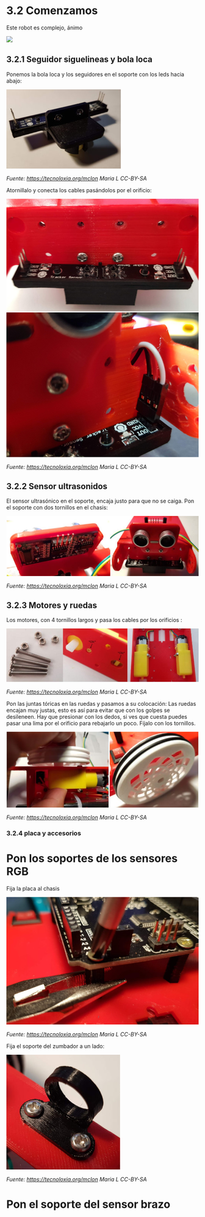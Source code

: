 
# 3.2 Comenzamos

Este robot es complejo, ánimo

![](https://catedu.github.io/rover-marciano-alphabot/assets/gallina.gif)

## 3.2.1 Seguidor siguelineas y bola loca

Ponemos la bola loca y los seguidores en el soporte con los leds hacia abajo:

![](/assets/sensores_bola1-300x207.jpg)

_Fuente: https://tecnoloxia.org/mclon Maria L      CC-BY-SA_

Atornillalo y conecta los cables pasándolos por el orificio:

![](/assets/sensores_bola2-768x449.jpg)![](/assets/Sensor_cables.jpg)

_Fuente: https://tecnoloxia.org/mclon Maria L      CC-BY-SA_

## 3.2.2 Sensor ultrasonidos

El sensor ultrasónico en el soporte, encaja justo para que no se caiga. Pon el soporte con dos tornillos en el chasis:

![](/assets/soporteUS.jpg)

_Fuente: https://tecnoloxia.org/mclon Maria L      CC-BY-SA_

## 3.2.3 Motores y ruedas

Los motores, con 4 tornillos largos y pasa los cables por los orificios :

![](/assets/motores.jpg)

_Fuente: https://tecnoloxia.org/mclon Maria L      CC-BY-SA_

Pon las juntas tóricas en las ruedas y pasamos a su colocación: Las ruedas encajan muy justas, esto es así para evitar que con los golpes se desileneen. Hay que presionar con los dedos, si ves que cuesta puedes pasar una lima por el orificio para rebajarlo un poco. Fíjalo con los tornillos.

![](/assets/montarruedas.jpg)

_Fuente: https://tecnoloxia.org/mclon Maria L      CC-BY-SA_

### 3.2.4 placa y accesorios

# Pon los soportes de los sensores RGB

Fija la placa al chasis

![](/assets/placa-768x508.jpg)

_Fuente: https://tecnoloxia.org/mclon Maria L      CC-BY-SA_

Fija el soporte del zumbador a un lado:

![](/assets/zumbador-298x300.jpg)

_Fuente: https://tecnoloxia.org/mclon Maria L      CC-BY-SA_

# Pon el soporte del sensor brazo
